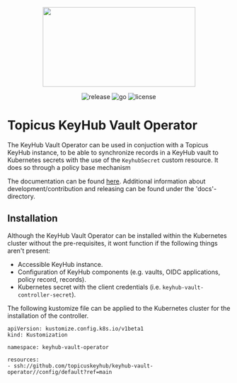 <p align="center">
  <img src="assets/keyhub.png" width="345" height="180">
</p>

<p align="center">
  <img src="https://img.shields.io/github/v/release/topicuskeyhub/keyhub-vault-operator" alt="release">
  <img src="https://img.shields.io/github/go-mod/go-version/topicuskeyhub/keyhub-vault-operator" alt="go">
  <img src="https://img.shields.io/github/license/topicuskeyhub/keyhub-vault-operator" alt="license">
</p>

# Topicus KeyHub Vault Operator

The KeyHub Vault Operator can be used in conjuction with a Topicus KeyHub instance, to be able to synchronize records in a KeyHub vault to Kubernetes secrets with the use of the `KeyhubSecret` custom resource. It does so through a policy base mechanism 

The documentation can be found [here](https://topicuskeyhub.github.io/keyhub-vault-operator/). Additional information about development/contribution and releasing can be found under the 'docs'-directory.

## Installation

Although the KeyHub Vault Operator can be installed within the Kubernetes cluster without the pre-requisites, it wont function if the following things aren't present:
- Accessible KeyHub instance.
- Configuration of KeyHub components (e.g. vaults, OIDC applications, policy record, records).
- Kubernetes secret with the client credentials (i.e. `keyhub-vault-controller-secret`).

The following kustomize file can be applied to the Kubernetes cluster for the installation of the controller.
```
apiVersion: kustomize.config.k8s.io/v1beta1
kind: Kustomization

namespace: keyhub-vault-operator

resources:
- ssh://github.com/topicuskeyhub/keyhub-vault-operator//config/default?ref=main
```
